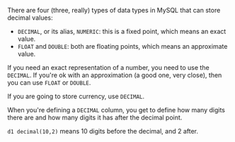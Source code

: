 There are four (three, really) types of data types in MySQL that can store decimal values:
- `DECIMAL`, or its alias, `NUMERIC`: this is a fixed point, which means an exact value.
- `FLOAT` and `DOUBLE`: both are floating points, which means an approximate value.

If you need an exact representation of a number, you need to use the `DECIMAL`. If you're ok with an approximation (a good one, very close), then you can use `FLOAT` or `DOUBLE`.

If you are going to store currency, use `DECIMAL`.

When you're defining a `DECIMAL` column, you get to define how many digits there are and how many digits it has after the decimal point.

`d1 decimal(10,2)` means 10 digits before the decimal, and 2 after.